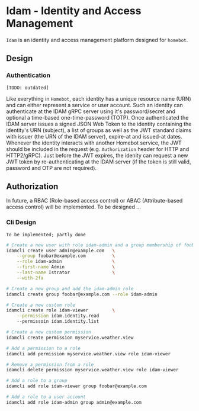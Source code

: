 # Idam - Identity and Access Management

`Idam` is an identity and access management platform designed for `homebot`.

## Design

### Authentication

`[TODO: outdated]`

Like everything in `Homebot`, each identity has a unique resource name (URN) and can either represent a service or user account. Such an identity can authenticate at the IDAM gRPC server using it's password/secret and optional a time-based one-time-password (TOTP). Once authenticated the IDAM server issues a signed JSON Web Token to the identity containing the identity's URN (subject), a list of groups as well as the JWT standard claims with issuer (the URN of the IDAM server), expire-at and issued-at dates. Whenever the identity interacts with another Homebot service, the JWT should be included in the request (e.g. `Authorization` header for HTTP and HTTP2/gRPC). Just before the JWT expires, the idenity can request a new JWT token by re-authenticating at the IDAM server (if the token is still valid, password and OTP are not required).

## Authorization

In future, a RBAC (Role-based access control) or ABAC (Attribute-based access control) will be implemented. To be designed ...


### Cli Design

`To be implemented; partly done`

```bash
# Create a new user with role idam-admin and a group membership of foobar@example.com and enable 2FA
idamcli create user admin@example.com   \
    --group foobar@example.com          \
    --role idam-admin                   \
    --first-name Admin                  \
    --last-name Istrator                \
    --with-2fa

# Create a new group and add the idam-admin role
idamcli create group foobar@example.com --role idam-admin

# Create a new custom role
idamcli create role idam-viewer         \
    --permission idam.identity.read
    --permissoin idam.identity.list

# Create a new custom permission
idamcli create permission myservice.weather.view

# Add a permission to a role
idamcli add permission myservice.weather.view role idam-viewer

# Remove a permission from a role
idamcli delete permission myservice.weather.view role idam-viewer

# Add a role to a group
idamcli add role idam-viewer group foobar@example.com

# Add a role to a user account
idamcli add role idam-admin group admin@example.com

```